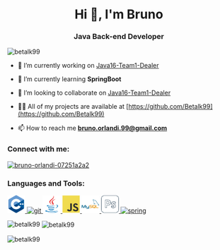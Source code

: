 <h1 align="center">Hi 👋, I'm Bruno</h1>
<h3 align="center">Java Back-end Developer</h3>

<p align="left"> <img src="https://komarev.com/ghpvc/?username=betalk99&label=Profile%20views&color=0e75b6&style=flat" alt="betalk99" /> </p>

- 🔭 I’m currently working on [Java16-Team1-Dealer](https://github.com/develhope/Java16-Team1-Dealer/tree/devteam)

- 🌱 I’m currently learning **SpringBoot**

- 👯 I’m looking to collaborate on [Java16-Team1-Dealer](https://github.com/develhope/Java16-Team1-Dealer/tree/devteam)

- 👨‍💻 All of my projects are available at [https://github.com/Betalk99](https://github.com/Betalk99)

- 📫 How to reach me **bruno.orlandi.99@gmail.com**

<h3 align="left">Connect with me:</h3>
<p align="left">
<a href="https://linkedin.com/in/bruno-orlandi-07251a2a2" target="blank"><img align="center" src="https://raw.githubusercontent.com/rahuldkjain/github-profile-readme-generator/master/src/images/icons/Social/linked-in-alt.svg" alt="bruno-orlandi-07251a2a2" height="30" width="40" /></a>
</p>

<h3 align="left">Languages and Tools:</h3>
<p align="left"> <a href="https://www.w3schools.com/cpp/" target="_blank" rel="noreferrer"> <img src="https://raw.githubusercontent.com/devicons/devicon/master/icons/cplusplus/cplusplus-original.svg" alt="cplusplus" width="40" height="40"/> </a> <a href="https://git-scm.com/" target="_blank" rel="noreferrer"> <img src="https://www.vectorlogo.zone/logos/git-scm/git-scm-icon.svg" alt="git" width="40" height="40"/> </a> <a href="https://www.java.com" target="_blank" rel="noreferrer"> <img src="https://raw.githubusercontent.com/devicons/devicon/master/icons/java/java-original.svg" alt="java" width="40" height="40"/> </a> <a href="https://developer.mozilla.org/en-US/docs/Web/JavaScript" target="_blank" rel="noreferrer"> <img src="https://raw.githubusercontent.com/devicons/devicon/master/icons/javascript/javascript-original.svg" alt="javascript" width="40" height="40"/> </a> <a href="https://www.mysql.com/" target="_blank" rel="noreferrer"> <img src="https://raw.githubusercontent.com/devicons/devicon/master/icons/mysql/mysql-original-wordmark.svg" alt="mysql" width="40" height="40"/> </a> <a href="https://www.photoshop.com/en" target="_blank" rel="noreferrer"> <img src="https://raw.githubusercontent.com/devicons/devicon/master/icons/photoshop/photoshop-line.svg" alt="photoshop" width="40" height="40"/> </a> <a href="https://spring.io/" target="_blank" rel="noreferrer"> <img src="https://www.vectorlogo.zone/logos/springio/springio-icon.svg" alt="spring" width="40" height="40"/> </a> </p>

<p><img align="left" src="https://github-readme-stats.vercel.app/api/top-langs?username=betalk99&show_icons=true&locale=en&layout=compact" alt="betalk99" /></p>

<p>&nbsp;<img align="center" src="https://github-readme-stats.vercel.app/api?username=betalk99&show_icons=true&locale=en" alt="betalk99" /></p>

<p><img align="center" src="https://github-readme-streak-stats.herokuapp.com/?user=betalk99&" alt="betalk99" /></p>
